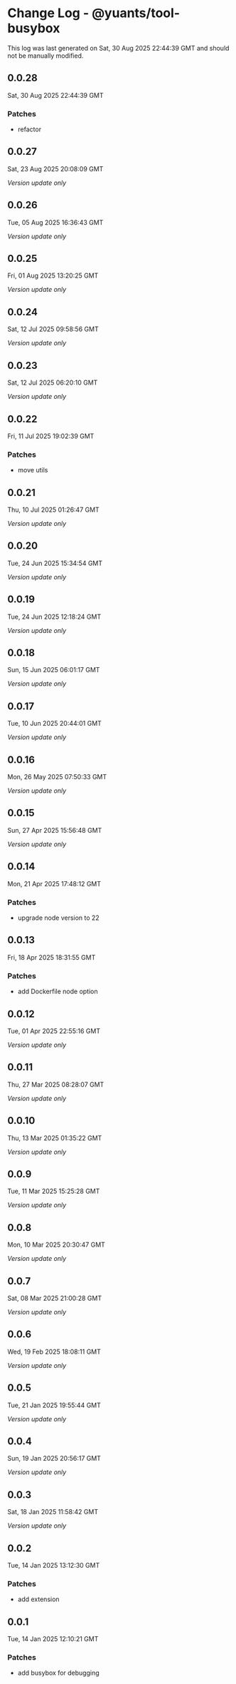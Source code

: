 # Change Log - @yuants/tool-busybox

This log was last generated on Sat, 30 Aug 2025 22:44:39 GMT and should not be manually modified.

## 0.0.28
Sat, 30 Aug 2025 22:44:39 GMT

### Patches

- refactor

## 0.0.27
Sat, 23 Aug 2025 20:08:09 GMT

_Version update only_

## 0.0.26
Tue, 05 Aug 2025 16:36:43 GMT

_Version update only_

## 0.0.25
Fri, 01 Aug 2025 13:20:25 GMT

_Version update only_

## 0.0.24
Sat, 12 Jul 2025 09:58:56 GMT

_Version update only_

## 0.0.23
Sat, 12 Jul 2025 06:20:10 GMT

_Version update only_

## 0.0.22
Fri, 11 Jul 2025 19:02:39 GMT

### Patches

- move utils

## 0.0.21
Thu, 10 Jul 2025 01:26:47 GMT

_Version update only_

## 0.0.20
Tue, 24 Jun 2025 15:34:54 GMT

_Version update only_

## 0.0.19
Tue, 24 Jun 2025 12:18:24 GMT

_Version update only_

## 0.0.18
Sun, 15 Jun 2025 06:01:17 GMT

_Version update only_

## 0.0.17
Tue, 10 Jun 2025 20:44:01 GMT

_Version update only_

## 0.0.16
Mon, 26 May 2025 07:50:33 GMT

_Version update only_

## 0.0.15
Sun, 27 Apr 2025 15:56:48 GMT

_Version update only_

## 0.0.14
Mon, 21 Apr 2025 17:48:12 GMT

### Patches

- upgrade node version to 22

## 0.0.13
Fri, 18 Apr 2025 18:31:55 GMT

### Patches

- add Dockerfile node option

## 0.0.12
Tue, 01 Apr 2025 22:55:16 GMT

_Version update only_

## 0.0.11
Thu, 27 Mar 2025 08:28:07 GMT

_Version update only_

## 0.0.10
Thu, 13 Mar 2025 01:35:22 GMT

_Version update only_

## 0.0.9
Tue, 11 Mar 2025 15:25:28 GMT

_Version update only_

## 0.0.8
Mon, 10 Mar 2025 20:30:47 GMT

_Version update only_

## 0.0.7
Sat, 08 Mar 2025 21:00:28 GMT

_Version update only_

## 0.0.6
Wed, 19 Feb 2025 18:08:11 GMT

_Version update only_

## 0.0.5
Tue, 21 Jan 2025 19:55:44 GMT

_Version update only_

## 0.0.4
Sun, 19 Jan 2025 20:56:17 GMT

_Version update only_

## 0.0.3
Sat, 18 Jan 2025 11:58:42 GMT

_Version update only_

## 0.0.2
Tue, 14 Jan 2025 13:12:30 GMT

### Patches

- add extension

## 0.0.1
Tue, 14 Jan 2025 12:10:21 GMT

### Patches

- add busybox for debugging

